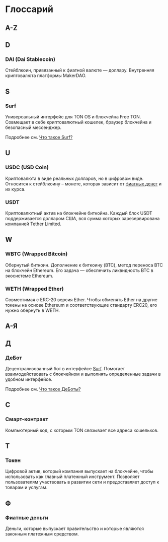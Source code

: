 # Глоссарий

## A-Z

## D
### DAI (Dai Stablecoin)
Cтейблкоин, привязанный к фиатной валюте — доллару. Внутренняя криптовалюта платформы MakerDAO.

## S
### Surf
Универсальный интерфейс для TON OS и блокчейна Free TON. Cовмещает в себе криптовалютный кошелек, браузер блокчейна и безопасный мессенджер.

Подробнее см. [Что такое Surf?](https://help.ton.surf/ru-RU/support/solutions/articles/77000264003-%D0%A7%D1%82%D0%BE-%D1%82%D0%B0%D0%BA%D0%BE%D0%B5-surf-)

## U
### USDC (USD Coin)
Криптовалюта в виде реальных долларов, но в цифровом виде. Относится к стейблкоину – монете, которая зависит от [фиатных денег](#фиатные-деньги) и их курса.

### USDT
Криптовалютный актив на блокчейне биткойна. Каждый блок USDT поддерживается долларом США, вся сумма которых зарезервирована компанией Tether Limited.

## W
### WBTC (Wrapped Bitcoin)
Обернутый биткоин. Дополнение к биткоину (BTC), метод переноса ВТС на блокчейн Ethereum. Его задача — обеспечить ликвидность BTC в экосистеме Ethereum.

### WETH (Wrapped Ether)
Cовместимая с ERC-20 версия Ether. Чтобы обменять Ether на другие токены на основе Ethereum и соответствующие стандарту ERC20, его нужно обернуть в WETH.

## А-Я

## Д
### ДеБот
Децентрализованный бот в интерфейсе [Surf](#surf). Помогает взаимодействовать с блокчейном и выполнять определенные задачи в удобном интерфейсе.

Подробнее см. [Что такое ДеБоты?](https://help.ton.surf/ru-RU/support/solutions/articles/77000397693-%D0%A7%D1%82%D0%BE-%D1%82%D0%B0%D0%BA%D0%BE%D0%B5-%D0%94%D0%B5%D0%91%D0%BE%D1%82%D1%8B-)

## С
### Смарт-контракт
Компьютерный код, с которым TON связывает все адреса кошельков.

## Т
### Токен
Цифровой актив, который компания выпускает на блокчейне, чтобы использовать как главный платежный инструмент. Позволяет пользователям участвовать в развитии сети и предоставляет доступ к товарам и услугам.

## Ф
### Фиатные деньги
Деньги, которые выпускает правительство и которые являются законным платежным средством.
